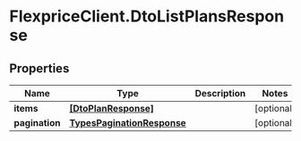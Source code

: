 # FlexpriceClient.DtoListPlansResponse

## Properties

Name | Type | Description | Notes
------------ | ------------- | ------------- | -------------
**items** | [**[DtoPlanResponse]**](DtoPlanResponse.md) |  | [optional] 
**pagination** | [**TypesPaginationResponse**](TypesPaginationResponse.md) |  | [optional] 


